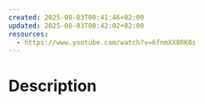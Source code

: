 ```yaml
---
created: 2025-08-03T00:41:46+02:00
updated: 2025-08-03T00:42:02+02:00
resources:
  - https://www.youtube.com/watch?v=6fnmXX8RK0s
---
```

# Description